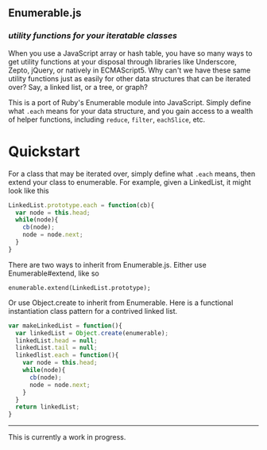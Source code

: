Enumerable.js
-------------

### *utility functions for your iteratable classes*

When you use a JavaScript array or hash table, you have so many ways to get utility functions at your disposal through libraries like Underscore, Zepto, jQuery, or natively in ECMAScript5. Why can't we have these same utility functions just as easily for other data structures that can be iterated over? Say, a linked list, or a tree, or graph?

This is a port of Ruby's Enumerable module into JavaScript. Simply define what `.each` means for your data structure, and you gain access to a wealth of helper functions, including `reduce`, `filter`, `eachSlice`, etc.

Quickstart
==========

For a class that may be iterated over, simply define what `.each` means, then extend your class to enumerable. For example, given a LinkedList, it might look like this

```` js
LinkedList.prototype.each = function(cb){
  var node = this.head;
  while(node){
    cb(node);
    node = node.next;
  }
}
````

There are two ways to inherit from Enumerable.js. Either use Enumerable#extend, like so

`enumerable.extend(LinkedList.prototype);`

Or use Object.create to inherit from Enumerable. Here is a functional instantiation class pattern for a contrived linked list.

```` js
var makeLinkedList = function(){
  var linkedList = Object.create(enumerable);
  linkedList.head = null;
  linkedList.tail = null;
  linkedlist.each = function(){
    var node = this.head;
    while(node){
      cb(node);
      node = node.next;
    }
  }
  return linkedList;
}
````

---

This is currently a work in progress.